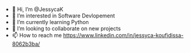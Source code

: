 - 👋 Hi, I’m @JessycaK
- 👀 I’m interested in Software Devlopement 
- 🌱 I’m currently learning Python
- 💞️ I’m looking to collaborate on new projects
- 📫 How to reach me https://www.linkedin.com/in/jessyca-koufidissa-8062b3ba/

<!---
JessycaK/JessycaK is a ✨ special ✨ repository because its `README.md` (this file) appears on your GitHub profile.
You can click the Preview link to take a look at your changes.
--->
